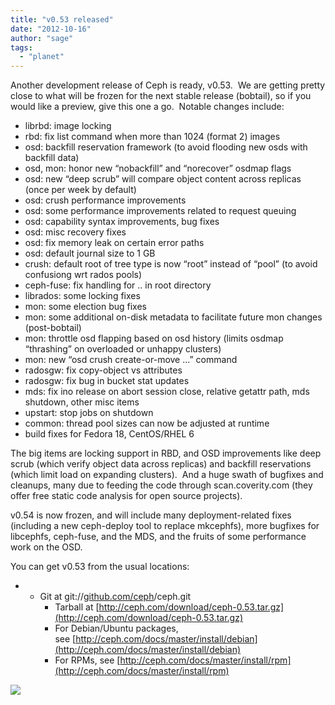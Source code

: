 ```yaml
---
title: "v0.53 released"
date: "2012-10-16"
author: "sage"
tags: 
  - "planet"
---
```


Another development release of Ceph is ready, v0.53.  We are getting pretty close to what will be frozen for the next stable release (bobtail), so if you would like a preview, give this one a go.  Notable changes include:

- librbd: image locking
- rbd: fix list command when more than 1024 (format 2) images
- osd: backfill reservation framework (to avoid flooding new osds with backfill data)
- osd, mon: honor new “nobackfill” and “norecover” osdmap flags
- osd: new “deep scrub” will compare object content across replicas (once per week by default)
- osd: crush performance improvements
- osd: some performance improvements related to request queuing
- osd: capability syntax improvements, bug fixes
- osd: misc recovery fixes
- osd: fix memory leak on certain error paths
- osd: default journal size to 1 GB
- crush: default root of tree type is now “root” instead of “pool” (to avoid confusiong wrt rados pools)
- ceph-fuse: fix handling for .. in root directory
- librados: some locking fixes
- mon: some election bug fixes
- mon: some additional on-disk metadata to facilitate future mon changes (post-bobtail)
- mon: throttle osd flapping based on osd history (limits osdmap “thrashing” on overloaded or unhappy clusters)
- mon: new “osd crush create-or-move …” command
- radosgw: fix copy-object vs attributes
- radosgw: fix bug in bucket stat updates
- mds: fix ino release on abort session close, relative getattr path, mds shutdown, other misc items
- upstart: stop jobs on shutdown
- common: thread pool sizes can now be adjusted at runtime
- build fixes for Fedora 18, CentOS/RHEL 6

The big items are locking support in RBD, and OSD improvements like deep scrub (which verify object data across replicas) and backfill reservations (which limit load on expanding clusters).  And a huge swath of bugfixes and cleanups, many due to feeding the code through scan.coverity.com (they offer free static code analysis for open source projects).

v0.54 is now frozen, and will include many deployment-related fixes (including a new ceph-deploy tool to replace mkcephfs), more bugfixes for libcephfs, ceph-fuse, and the MDS, and the fruits of some performance work on the OSD.

You can get v0.53 from the usual locations:

- - Git at git://[github.com/ceph](http://github.com/ceph)/ceph.git
    - Tarball at [http://ceph.com/download/ceph-0.53.tar.gz](http://ceph.com/download/ceph-0.53.tar.gz)
    - For Debian/Ubuntu packages, see [http://ceph.com/docs/master/install/debian](http://ceph.com/docs/master/install/debian)
    - For RPMs, see [http://ceph.com/docs/master/install/rpm](http://ceph.com/docs/master/install/rpm)
    

![](http://track.hubspot.com/__ptq.gif?a=268973&k=14&bu=http://ceph.com&r=http://ceph.com/releases/v0-53-released/&bvt=rss&p=wordpress)
